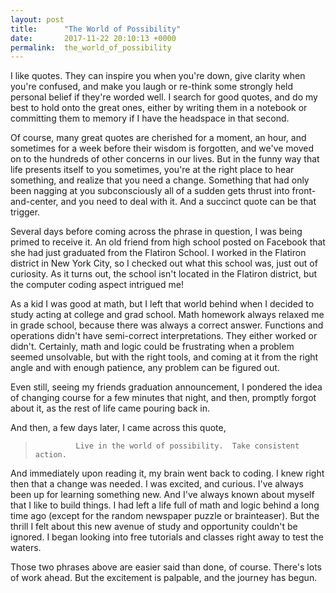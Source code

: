 ```yaml
---
layout: post
title:      "The World of Possibility"
date:       2017-11-22 20:10:13 +0000
permalink:  the_world_of_possibility
---
```



I like quotes.  They can inspire you when you're down, give clarity when you're confused, and make you laugh or re-think some strongly held personal belief if they're worded well.  I search for good quotes, and do my best to hold onto the great ones, either by writing them in a notebook or committing them to memory if I have the headspace in that second.

Of course, many great quotes are cherished for a moment, an hour, and sometimes for a week before their wisdom is forgotten, and we've moved on to the hundreds of other concerns in our lives.  But in the funny way that life presents itself to you sometimes, you're at the right place to hear something, and realize that you need a change.  Something that had only been nagging at you subconsciously all of a sudden gets thrust into front-and-center, and you need to deal with it.  And a succinct quote can be that trigger.

Several days before coming across the phrase in question, I was being primed to receive it.  An old friend from high school posted on Facebook that she had just graduated from the Flatiron School.  I worked in the Flatiron district in New York City, so I checked out what this school was, just out of curiosity.  As it turns out, the school isn't located in the Flatiron district, but the computer coding aspect intrigued me!  

As a kid I was good at math, but I left that world behind when I decided to study acting at college and grad school.  Math homework always relaxed me in grade school, because there was always a correct answer.  Functions and operations didn't have semi-correct interpretations.  They either worked or didn't.  Certainly, math and logic could be frustrating when a problem seemed unsolvable, but with the right tools, and coming at it from the right angle and with enough patience, any problem can be figured out.  

Even still, seeing my friends graduation announcement, I pondered the idea of changing course for a few minutes that night, and then, promptly forgot about it, as the rest of life came pouring back in.  

And then, a few days later, I came across this quote, 
>              Live in the world of possibility.  Take consistent action. 

And immediately upon reading it, my brain went back to coding.  I knew right then that a change was needed.  I was excited, and curious.  I've always been up for learning something new.  And I've always known about myself that I like to build things.  I had left a life full of math and logic behind a long time ago (except for the random newspaper puzzle or brainteaser).  But the thrill I felt about this new avenue of study and opportunity couldn't be ignored.  I began looking into free tutorials and classes right away to test the waters.

Those two phrases above are easier said than done, of course.  There's lots of work ahead.  But the excitement is palpable, and the journey has begun.
